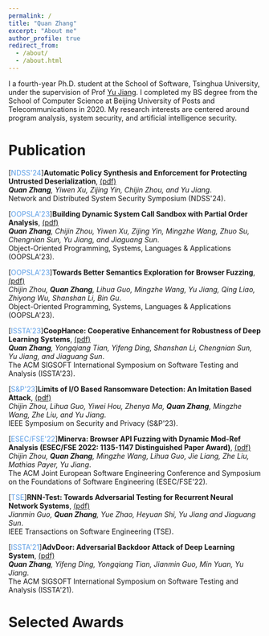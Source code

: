 ```yaml
---
permalink: /
title: "Quan Zhang"
excerpt: "About me"
author_profile: true
redirect_from: 
  - /about/
  - /about.html
---
```


I a fourth-year Ph.D. student at the School of Software, Tsinghua University, under the supervision of Prof [Yu Jiang](https://sites.google.com/site/jiangyu198964/home). I completed my BS degree from the School of Computer Science at Beijing University of Posts and Telecommunications in 2020. My research interests are centered around program analysis, system security, and artificial intelligence security.

Publication
======

[<font color=#5C9EE7 F>NDSS'24</font>]**Automatic Policy Synthesis and Enforcement for Protecting Untrusted Deserialization**, [(pdf)](http://ZQ-Struggle.github.io/files/Deseriguard.pdf )  
***Quan Zhang**, Yiwen Xu, Zijing Yin, Chijin Zhou, and Yu Jiang*.  
Network and Distributed System Security Symposium (NDSS'24).

[<font color=#5C9EE7 F>OOPSLA'23</font>]**Building Dynamic System Call Sandbox with Partial Order Analysis**, [(pdf)](http://ZQ-Struggle.github.io/files/DynBox.pdf )  
***Quan Zhang**, Chijin Zhou, Yiwen Xu, Zijing Yin, Mingzhe Wang, Zhuo Su, Chengnian Sun, Yu Jiang, and Jiaguang Sun*.  
Object-Oriented Programming, Systems, Languages & Applications (OOPSLA'23).

[<font color=#5C9EE7 F>OOPSLA'23</font>]**Towards Better Semantics Exploration for Browser Fuzzing**, [(pdf)](http://wingtecher.com/themes/WingTecherResearch/assets/papers/oopsla23-browser-preprint.pdf )  
*Chijin Zhou, **Quan Zhang**, Lihua Guo, Mingzhe Wang, Yu Jiang, Qing Liao, Zhiyong Wu, Shanshan Li, Bin Gu*.  
Object-Oriented Programming, Systems, Languages & Applications (OOPSLA'23).

[<font color=#5C9EE7 F>ISSTA'23</font>]**CoopHance: Cooperative Enhancement for Robustness of Deep Learning Systems**, [(pdf)](http://ZQ-Struggle.github.io/files/CoopHance.pdf)  
***Quan Zhang**, Yongqiang Tian, Yifeng Ding, Shanshan Li, Chengnian Sun, Yu Jiang, and Jiaguang Sun*.  
The ACM SIGSOFT International Symposium on Software Testing and Analysis (ISSTA'23).

[<font color=#5C9EE7 F>S&P'23</font>]**Limits of I/O Based Ransomware Detection: An Imitation Based Attack**, [(pdf)](http://wingtecher.com/themes/WingTecherResearch/assets/papers/animagus-SP23.pdf)  
*Chijin Zhou, Lihua Guo, Yiwei Hou, Zhenya Ma, **Quan Zhang**, Mingzhe Wang, Zhe Liu, and Yu Jiang*.  
IEEE Symposium on Security and Privacy (S&P'23).

[<font color=#5C9EE7 F>ESEC/FSE'22</font>]**Minerva: Browser API Fuzzing with Dynamic Mod-Ref Analysis (ESEC/FSE 2022: 1135-1147 Distinguished Paper Award)**, [(pdf)](http://wingtecher.com/themes/WingTecherResearch/assets/papers/FSE22_Minerva.pdf)  
*Chijin Zhou, **Quan Zhang**, Mingzhe Wang, Lihua Guo, Jie Liang, Zhe Liu, Mathias Payer, Yu Jiang*.  
The ACM Joint European Software Engineering Conference and Symposium on the Foundations of Software Engineering (ESEC/FSE'22).

[<font color=#5C9EE7 F>TSE</font>]**RNN-Test: Towards Adversarial Testing for Recurrent Neural Network Systems**, [(pdf)](http://wingtecher.com/themes/WingTecherResearch/assets/papers/RNN-Test-final.pdf)  
*Jianmin Guo, **Quan Zhang**, Yue Zhao, Heyuan Shi, Yu Jiang and Jiaguang Sun*.  
IEEE Transactions on Software Engineering (TSE).

[<font color=#5C9EE7 F>ISSTA'21</font>]**AdvDoor: Adversarial Backdoor Attack of Deep Learning System**, [(pdf)](http://ZQ-Struggle.github.io/files/AdvDoor.pdf)  
***Quan Zhang**, Yifeng Ding, Yongqiang Tian, Jianmin Guo, Min Yuan, Yu Jiang*.  
The ACM SIGSOFT International Symposium on Software Testing and Analysis (ISSTA'21).

Selected Awards
======

